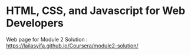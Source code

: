 # HTML, CSS, and Javascript for Web Developers

Web page for Module 2 Solution : https://lailasyifa.github.io/Coursera/module2-solution/
